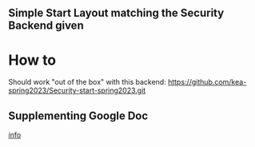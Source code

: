 ## Simple Start Layout matching the Security Backend given

# How to
Should work "out of the box" with this backend: https://github.com/kea-spring2023/Security-start-spring2023.git 

## Supplementing Google Doc
[info](https://docs.google.com/document/d/1k5T7rRSrGetjuMdYoErk4ToZTk22QyBpR-x17nmtRos/edit?usp=sharing)


